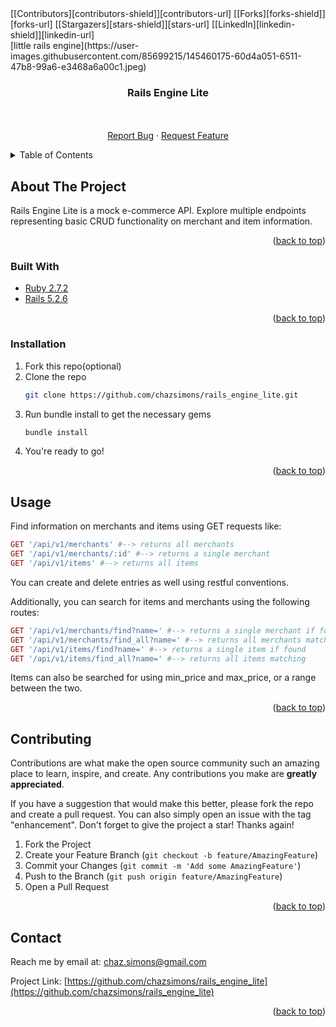 <div id="top"></div>
[[Contributors][contributors-shield]][contributors-url]
[[Forks][forks-shield]][forks-url]
[[Stargazers][stars-shield]][stars-url]
[[LinkedIn][linkedin-shield]][linkedin-url]

<!-- PROJECT LOGO -->
<br />
[little rails engine](https://user-images.githubusercontent.com/85699215/145460175-60d4a051-6511-47b8-99a6-e3468a6a00c1.jpeg)


<h3 align="center">Rails Engine Lite</h3>

  <p align="center">
    <br />
    <br />
    <a href="https://github.com/chazsimons/rails_engine_lite/issues">Report Bug</a>
    ·
    <a href="https://github.com/chazsimons/rails_engine_lite/issues">Request Feature</a>
  </p>
</div>

<!-- TABLE OF CONTENTS -->
<details>
  <summary>Table of Contents</summary>
  <ol>
    <li>
      <a href="#about-the-project">About The Project</a>
      <ul>
        <li><a href="#built-with">Built With</a></li>
      </ul>
    </li>
    <li>
      <a href="#getting-started">Getting Started</a>
      <ul>
        <li><a href="#installation">Installation</a></li>
      </ul>
    </li>
    <li><a href="#usage">Usage</a></li>
    <li><a href="#contributing">Contributing</a></li>
    <li><a href="#contact">Contact</a></li>
  </ol>
</details>


<!-- ABOUT THE PROJECT -->
## About The Project

Rails Engine Lite is a mock e-commerce API. Explore multiple endpoints representing basic CRUD functionality on merchant and item information.

<p align="right">(<a href="#top">back to top</a>)</p>


### Built With

* [Ruby 2.7.2](https://ruby-lang.org/)
* [Rails 5.2.6](https://rubyonrails.org/)


<p align="right">(<a href="#top">back to top</a>)</p>


### Installation

1. Fork this repo(optional)
2. Clone the repo
   ```sh
   git clone https://github.com/chazsimons/rails_engine_lite.git
   ```
3. Run bundle install to get the necessary gems
   ```ruby
   bundle install
   ```
4. You're ready to go!
<p align="right">(<a href="#top">back to top</a>)</p>


<!-- USAGE EXAMPLES -->
## Usage

Find information on merchants and items using GET requests like:

```ruby
GET '/api/v1/merchants' #--> returns all merchants
GET '/api/v1/merchants/:id' #--> returns a single merchant
GET '/api/v1/items' #--> returns all items
```

You can create and delete entries as well using restful conventions.

Additionally, you can search for items and merchants using the following routes:

```ruby 
GET '/api/v1/merchants/find?name=' #--> returns a single merchant if found
GET '/api/v1/merchants/find_all?name=' #--> returns all merchants matching
GET '/api/v1/items/find?name=' #--> returns a single item if found
GET '/api/v1/items/find_all?name=' #--> returns all items matching
```

Items can also be searched for using min_price and max_price, or a range between the two.

<p align="right">(<a href="#top">back to top</a>)</p>


<!-- CONTRIBUTING -->
## Contributing

Contributions are what make the open source community such an amazing place to learn, inspire, and create. Any contributions you make are **greatly appreciated**.

If you have a suggestion that would make this better, please fork the repo and create a pull request. You can also simply open an issue with the tag "enhancement".
Don't forget to give the project a star! Thanks again!

1. Fork the Project
2. Create your Feature Branch (`git checkout -b feature/AmazingFeature`)
3. Commit your Changes (`git commit -m 'Add some AmazingFeature'`)
4. Push to the Branch (`git push origin feature/AmazingFeature`)
5. Open a Pull Request

<p align="right">(<a href="#top">back to top</a>)</p>


## Contact

Reach me by email at: chaz.simons@gmail.com

Project Link: [https://github.com/chazsimons/rails_engine_lite](https://github.com/chazsimons/rails_engine_lite)

<p align="right">(<a href="#top">back to top</a>)</p>


<!-- MARKDOWN LINKS & IMAGES -->
<!-- https://www.markdownguide.org/basic-syntax/#reference-style-links -->
[contributors-shield]: https://img.shields.io/github/contributors/chazsimons/rails_engine_lite.svg?style=for-the-badge
[contributors-url]: https://github.com/chazsimons/rails_engine_lite/graphs/contributors
[forks-shield]: https://img.shields.io/github/forks/chazsimons/rails_engine_lite.svg?style=for-the-badge
[forks-url]: https://github.com/chazsimons/rails_engine_lite/network/members
[stars-shield]: https://img.shields.io/github/stars/chazsimons/rails_engine_lite.svg?style=for-the-badge
[stars-url]: https://github.com/chazsimons/rails_engine_lite/stargazers
[linkedin-shield]: https://img.shields.io/badge/-LinkedIn-black.svg?style=for-the-badge&logo=linkedin&colorB=555
[linkedin-url]: https://linkedin.com/in/chaz-simons

